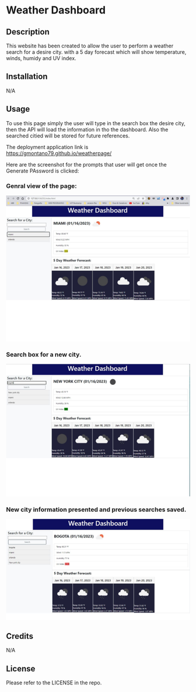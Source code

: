 # Weather Dashboard

## Description

This website has been created to allow the user to perform a weather search for a desire city. with a 5 day forecast which will show temperature, winds, humidy and UV index.

## Installation

N/A

## Usage

To use this page simply the user will type in the search box the desire city, then the API will load the information in tho the dashboard. Also the searched citied will be stored for future references.

The deployment application link is https://gmontano79.github.io/weatherpage/

Here are the screenshot for the prompts that user will get once the Generate PAssword is clicked:

### Genral view of the page:

![alt Page Screenshoot](./assets/img/capture1.JPG)

### Search box for a new city.

![alt Page Screenshoot](./assets/img/capture%202.JPG)

### New city information presented and previous searches saved.

![alt Page Screenshoot](./assets/img/capture3.JPG)

## Credits

N/A

## License

Please refer to the LICENSE in the repo.
